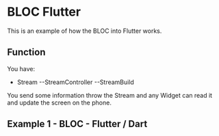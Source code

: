 # BLOC Flutter

This is an example of how the BLOC into Flutter works.

## Function

You have:

- Stream
--StreamController
--StreamBuild

You send some information throw the Stream and any Widget can read it and update the screen on the phone. 

## Example 1 - BLOC - Flutter / Dart

















